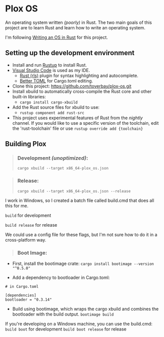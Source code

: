 # Plox OS
An operating system written *(poorly)* in Rust. The two main goals of this project are to learn Rust and learn how to write an operating system.

I'm following [Writing an OS in Rust](https://os.phil-opp.com/) for this project.

## Setting up the development environment
* Install and run [Rustup](https://www.rust-lang.org/tools/install) to install Rust.
* [Visual Studio Code](https://code.visualstudio.com/) is used as my IDE.
  * [Rust (rls)](https://marketplace.visualstudio.com/items?itemName=rust-lang.rust) plugin for syntax highlighting and autocomplete.
  * [Better TOML](https://marketplace.visualstudio.com/items?itemName=bungcip.better-toml) for Cargo.toml editing.
* Clone this project: https://github.com/toverbay/plox-os.git
* Install xbuild to automatically cross-compile the Rust core and other built-in libraries:
  * ```cargo install cargo-xbuild```
* Add the Rust source files for xbuild to use:
  * ```rustup component add rust-src```
* This project uses experimental features of Rust from the *nightly* channel. If you would like to use a specific version of the toolchain, edit the 'rust-toolchain' file or use ```rustup override add {toolchain}```

## Building Plox

> ### Development *(unoptimized)*:
> ```cargo xbuild --target x86_64-plox_os.json```

> ### Release:
> ```cargo xbuild --target x86_64-plox_os.json --release```

I work in Windows, so I created a batch file called build.cmd that does all this for me.

```build``` for development

```build release``` for release

We could use a config file for these flags, but I'm not sure how to do it in a cross-platform way.

> ### Boot Image:
* First, install the bootimage crate: ```cargo install bootimage --version "^0.5.0"```

* Add a dependency to bootloader in Cargo.toml:
```
# in Cargo.toml

[dependencies]
bootloader = "0.3.14"
```

* Build using bootimage, which wraps the cargo xbuild and combines the bootloader with the build output.
```bootimage build```

If you're developing on a Windows machine, you can use the build.cmd:
```build boot``` for development
```build boot release``` for release
